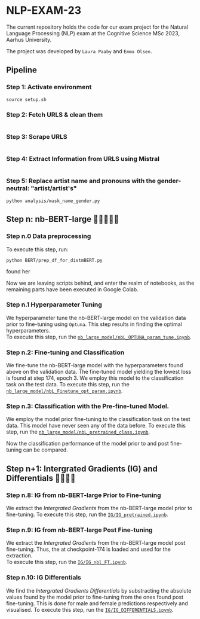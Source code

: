 # NLP-EXAM-23
The current repository holds the code for our exam project for the Natural Language Processing (NLP) exam at the Cognitive Science MSc 2023, Aarhus University. 

The project was developed by `Laura Paaby` and `Emma Olsen`. 

## Pipeline

### Step 1: Activate environment
```
source setup.sh
```

### Step 2: Fetch URLS & clean them
```
```

### Step 3: Scrape URLS
```
```

### Step 4: Extract Information from URLS using Mistral
```
```

### Step 5: Replace artist name and pronouns with the gender-neutral: "artist/artist's"
```
python analysis/mask_name_gender.py
```



## Step n: nb-BERT-large 🤖🤖🤖🤖🤖
 
### Step n.0 Data preprocessing
To execute this step, run:
```
python BERT/prep_df_for_distmBERT.py
```
found her []()

Now we are leaving scripts behind, and enter the realm of notebooks, as the remaining parts have been executed in Google Colab. 
### Step n.1 Hyperparameter Tuning
We hyperparameter tune the nb-BERT-large model on the validation data prior to fine-tuning using `Optuna`. This step results in finding the optimal hyperparameters.  
To execute this step, run the [`nb_large_model/nbL_OPTUNA_param_tune.ipynb`](https://github.com/laurawpaaby/NLP23_exam_BERT/blob/main/nb_large_model/nbL_OPTUNA_param_tune.ipynb).  

### Step n.2: Fine-tuning and Classification
We fine-tune the nb-BERT-large model with the hyperparameters found above on the validation data. The fine-tuned model yielding the lowest loss is found at step 174, epoch 3. We employ this model to the classification task on the test data. 
To execute this step, run the [`nb_large_model/nbL_Finetune_opt_param.ipynb`](https://github.com/laurawpaaby/NLP23_exam_BERT/blob/main/nb_large_model/nbL_Finetune_opt_param.ipynb). 

### Step n.3: Classification with the Pre-fine-tuned Model.
We employ the model prior fine-tuning to the classification task on the test data. This model have never seen any of the data before. 
To execute this step, run the [`nb_large_model/nbL_pretrained_class.ipynb`](https://github.com/laurawpaaby/NLP23_exam_BERT/blob/main/nb_large_model/nbL_pretrained_class.ipynb). 

Now the classification performance of the model prior to and post fine-tuning can be compared. 

## Step n+1: Intergrated Gradients (IG) and Differentials 🔦🔦🔦🔦

### Step n.8: IG from nb-BERT-large Prior to Fine-tuning
We extract the _Intergrated Gradients_ from the nb-BERT-large model prior to fine-tuning. 
To execute this step, run the [`IG/IG_pretrained.ipynb`](https://github.com/laurawpaaby/NLP23_exam_BERT/blob/main/IG/IG_pretrained.ipynb). 

### Step n.9: IG from nb-BERT-large Post Fine-tuning
We extract the _Intergrated Gradients_ from the nb-BERT-large model post fine-tuning. Thus, the at checkpoint-174 is loaded and used for the extraction.  
To execute this step, run the [`IG/IG_nbl_FT.ipynb`](https://github.com/laurawpaaby/NLP23_exam_BERT/blob/main/IG/IG_nbl_FT.ipynb).

### Step n.10: IG Differentials 
We find the _Intergrated Gradients Differentials_ by substracting the absolute values found by the model prior to fine-tuning from the ones found post fine-tuning. This is done for male and female predictions respectively and visualised. 
To execute this step, run the [`IG/IG_DIFFERENTIALS.ipynb`](https://github.com/laurawpaaby/NLP23_exam_BERT/blob/main/IG/IG_DIFFERENTIALS.ipynb).


